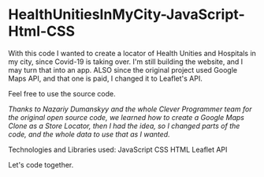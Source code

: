 # HealthUnitiesInMyCity-JavaScript-Html-CSS
With this code I wanted to create a locator of Health Unities and Hospitals in my city, since Covid-19 is taking over.
I'm still building the website, and I may turn that into an app. ALSO since the original project used Google Maps API, and that one is paid,
I changed it to Leaflet's API.

Feel free to use the source code.

*Thanks to Nazariy Dumanskyy and the whole Clever Programmer team for the original open source code, we learned how to create
a Google Maps Clone as a Store Locator, then I had the idea, so I changed parts of the code, and the whole data to use that as I wanted.*

Technologies and Libraries used:
JavaScript
CSS
HTML
Leaflet API


Let's code together.
